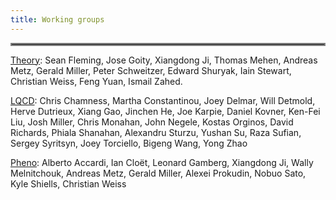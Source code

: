 ```yaml
---
title: Working groups
---
```

<hr style="border:2px solid gray">

[Theory](/theory.html): Sean Fleming, Jose Goity, Xiangdong Ji, Thomas Mehen, Andreas Metz, Gerald Miller, Peter Schweitzer, Edward Shuryak, Iain Stewart, Christian Weiss, Feng Yuan, Ismail Zahed.

[LQCD](/lqcd.html): Chris Chamness, Martha Constantinou, Joey Delmar, Will Detmold, Herve Dutrieux, Xiang Gao, Jinchen He, Joe Karpie, Daniel Kovner, Ken-Fei Liu, Josh Miller, Chris Monahan, John Negele, Kostas Orginos, David Richards, Phiala Shanahan, Alexandru Sturzu, Yushan Su, Raza Sufian, Sergey Syritsyn, Joey Torciello, Bigeng Wang, Yong Zhao

[Pheno](/pheno.html): Alberto Accardi, Ian Cloët, Leonard Gamberg, Xiangdong Ji, Wally Melnitchouk,
Andreas Metz, Gerald Miller, Alexei Prokudin, Nobuo Sato, Kyle Shiells, Christian Weiss

